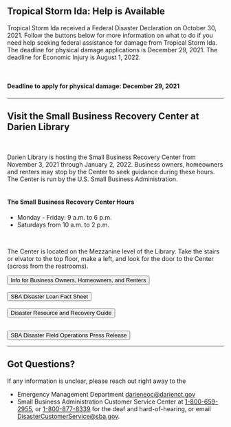<div class="row">
<div class="col-md-10 col-md-offset-1">

## Tropical Storm Ida: Help is Available
Tropical Storm Ida received a Federal Disaster Declaration on October 30, 2021. Follow the buttons below for more information on what to do if you need help seeking federal assistance for damage from Tropical Storm Ida. The deadline for physical damage applications is December 29, 2021. The deadline for Economic Injury is August 1, 2022. 

<br />
<div class="alert alert-warning fade in">

#### Deadline to apply for physical damage: December 29, 2021

</div>
<hr />

## Visit the Small Business Recovery Center at Darien Library
<br />

<div class="row">
<div class="col-md-6">

Darien Library is hosting the Small Business Recovery Center from November 3, 2021 through January 2, 2022. Business owners, homeowners and renters may stop by the Center to seek guidance during these hours. The Center is run by the U.S. Small Business Administration.
<br />
<br />

#### The Small Business Recovery Center Hours
* Monday - Friday: 9 a.m. to 6 p.m.  
* Saturdays from 10 a.m. to 2 p.m.
<br />

The Center is located on the Mezzanine level of the Library. Take the stairs or elvator to the top floor, make a left, and look for the door to the Center (across from the restrooms).
</div>
<div class="col-md-6">
<a href="https://dar.to/3BBYF8x"><button class="btn-u btn-u-lg btn-u-dark-blue btn-block" type="button">Info for Business Owners, Homeowners, and Renters</button></a>

<br />
<br />
<a href="https://dar.to/3bBorz1"><button class="btn-u btn-u-lg btn-u-dark-blue btn-block" type="button">SBA Disaster Loan Fact Sheet</button></a>

<br />
<br />
<a href="https://dar.to/3bGgeK1"><button class="btn-u btn-u-lg btn-u-dark-blue btn-block" type="button">Disaster Resource and Recovery Guide</button></a>

<br />
<br />

<a href="https://dar.to/3waL473"><button class="btn-u btn-u-lg btn-u-dark-blue btn-block" type="button">SBA Disaster Field Operations Press Release</button></a>

</div>
</div>

<hr />

## Got Questions?
If any information is unclear, please reach out right away to the 
* Emergency Management Department [darieneoc@darienct.gov](mailto:darieneoc@darienct.gov "Email the Emergency Management Department") 
* Small Business Administration Customer Service Center at [1-800-659-2955](tel:18006592955 "Call the SBA Customer Service Center"), or [1-800-877-8339](tel:18008778339 "For the hearing impaired") for the deaf and hard-of-hearing, or email [DisasterCustomerService@sba.gov](mailto:DisasterCustomerService@sba.gov "Email the Disaster Customer Service Center").
<br />
</div>
</div>